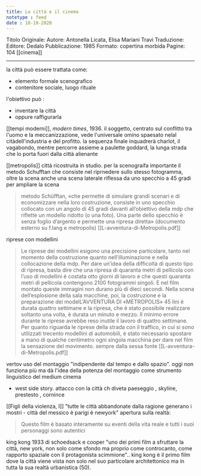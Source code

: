 ```yaml
---
title: La città e il cinema
notetype : feed
date : 18-10-2020
---
```


Titolo Originale: 
Autore: Antonella Licata, Elisa Mariani Travi
Traduzione: 
Editore: Dedalo
Pubblicazione: 1985
Formato: copertina morbida
Pagine: 104
[[cinema]]

---

la città può essere trattata come:
- elemento formale scenografico
- contenitore sociale, luogo rituale

l'obiettivo può :
- inventare la città
- oppure raffigurarla

[[tempi moderni]], _modern times_, 1936.
il soggetto, centrato sul conflitto tra l'uomo e la meccanizzazione, vede l'universale omino spaesato nelal citàdell'industria e del profitto. la sequenza finale inquadrerà charlot, il vagabondo, mentre percorre assieme a paulette goddard, la lunga strada che lo porta fuori dalla città alienante

[[metropolis]]
città ricostruita in studio.
per la scenograifa importante il metodo Schufftan che consiste nel riprnedere sullo stesso fotogramma, oltre la scena anche una scena laterale riflessa da uno specchio a 45 gradi per ampliare la scena
> metodo Schüfftan, «che permette di simulare grandi scenari e di economizzare nella loro costruzione, consiste in uno specchio collocato con un angolo di 45 gradi davanti all’obiettivo della mdp che riflette un modello ridotto (o una foto). Una parte dello specchio è senza foglio d’argento e permette una ripresa diretta» 
(documento esterno su f.lang e metropolis) [[L-avventura-di-Metropolis.pdf]]

riprese con modellini
> Le riprese dei modellini esigono una precisione particolare, tanto nel momento della costruzione quanto nell’illuminazione e nella collocazione della mdp. Per dare un’idea della difficoltà di questo tipo di ripresa, basta dire che una ripresa di quaranta metri di pellicola con l’uso di modellini è costata otto giorni di lavoro e che questi quaranta metri di pellicola contengono 2100 fotogrammi singoli. E nel film montato queste immagini non durano più di dieci secondi. Nella scena dell’esplosione della sala macchine, poi, la costruzione e la preparazione dei modelL’AVVENTURA DI «METROPOLIS» 45 lini è durata quattro settimane e la ripresa, che è stato possibile realizzare soltanto una volta, è durata un minuto e mezzo. Il minimo errore durante le riprese avrebbe reso inutile il lavoro di quattro settimane. Per quanto riguarda le riprese della strada con il traffico, in cui si sono utilizzati trecento modellini di automobili, è stato necessario spostare a mano di qualche centimetro ogni singola macchina per dare nel film la sensazione del movimento. 
sempre dalla sessa fonte [[L-avventura-di-Metropolis.pdf]]

vertov
uso del montaggio "indipendente dal tempo e dallo spazio". oggi non funziona più ma dà l'idea della potenza del montaggio come strumento linguistico del medium cinema

- west side story. attacco con la città ch diveta paeseggio , skyline, prestesto , cornince

[[Figli della violenza, I]]
"tutte le città abbandonate dalla ragione generano i mostri - città del messico è parigi è newyork"
apertura sulla realtà:
> Questo film è basato interamente su eventi della vita reale e tutti i suoi personaggi sono autentici


king kong 1933 di schoedsack e cooper
"uno dei primi film a sfruttare la città, new york, non solo come sfondo ma proprio come controcanto, come rapporto spaziale con il protagonista scimmione"..
king kong è il primo film dove la città viene vista non solo nel suo particolare architettonico ma in tutta la sua realtà urbanistica (50).